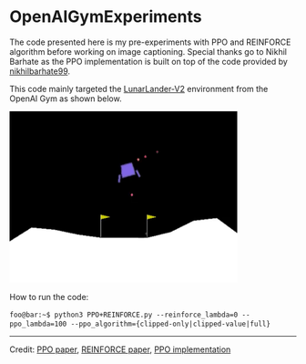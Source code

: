 # OpenAIGymExperiments

The code presented here is my pre-experiments with PPO and REINFORCE algorithm before working on image captioning. Special thanks go to Nikhil Barhate as the PPO implementation is built on top of the code provided by <a href="https://github.com/nikhilbarhate99/PPO-PyTorch">nikhilbarhate99</a>.

This code mainly targeted the <a href="https://gym.openai.com/envs/LunarLander-v2/">LunarLander-V2</a> environment from the OpenAI Gym as shown below.

<img src="https://github.com/FredAmouzgar/OpenAIGymExperiments/raw/master/pics/LunarLander.png" width=400 height=300>

How to run the code:
```console
foo@bar:~$ python3 PPO+REINFORCE.py --reinforce_lambda=0 --ppo_lambda=100 --ppo_algorithm={clipped-only|clipped-value|full}
```
<hr>
Credit: <a href="https://arxiv.org/abs/1707.06347">PPO paper</a>, <a href="https://link.springer.com/article/10.1007/BF00992696">REINFORCE paper</a>, <a href="https://github.com/nikhilbarhate99/PPO-PyTorch">PPO implementation</a>
